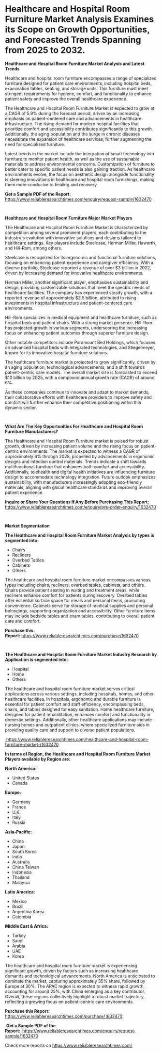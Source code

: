 <p><h1>Healthcare and Hospital Room Furniture Market Analysis Examines its Scope on Growth Opportunities, and Forecasted Trends Spanning from 2025 to 2032.</h1></p><p><strong>Healthcare and Hospital Room Furniture Market Analysis and Latest Trends</strong></p>
<p><p>Healthcare and hospital room furniture encompasses a range of specialized furniture designed for patient care environments, including hospital beds, examination tables, seating, and storage units. This furniture must meet stringent requirements for hygiene, comfort, and functionality to enhance patient safety and improve the overall healthcare experience. </p><p>The Healthcare and Hospital Room Furniture Market is expected to grow at a CAGR of 5.9% during the forecast period, driven by an increasing emphasis on patient-centered care and advancements in healthcare infrastructure. The rising demand for modern hospital facilities that prioritize comfort and accessibility contributes significantly to this growth. Additionally, the aging population and the surge in chronic diseases necessitate the expansion of healthcare services, further augmenting the need for specialized furniture.</p><p>Latest trends in the market include the integration of smart technology into furniture to monitor patient health, as well as the use of sustainable materials to address environmental concerns. Customization of furniture to better cater to specific patient needs is also gaining traction. As healthcare environments evolve, the focus on aesthetic design alongside functionality is steering innovations in healthcare and hospital room furnishings, making them more conducive to healing and recovery.</p></p>
<p><strong>Get a Sample PDF of the Report:&nbsp;</strong> <a href="https://www.reliableresearchtimes.com/enquiry/request-sample/1632470?utm_campaign=3577&utm_medium=2&utm_source=Github&utm_content=ia&utm_term=29032025&utm_id=healthcare-and-hospital-room-furniture">https://www.reliableresearchtimes.com/enquiry/request-sample/1632470</a></p>
<p>&nbsp;</p>
<p><strong>Healthcare and Hospital Room Furniture Major Market Players</strong></p>
<p><p>The Healthcare and Hospital Room Furniture Market is characterized by competition among several prominent players, each contributing to the industry's evolution with innovative solutions and designs tailored to healthcare settings. Key players include Steelcase, Herman Miller, Haworth, and Hill-Rom, among others.</p><p>Steelcase is recognized for its ergonomic and functional furniture solutions, focusing on enhancing patient experience and caregiver efficiency. With a diverse portfolio, Steelcase reported a revenue of over $3 billion in 2022, driven by increasing demand for innovative healthcare environments.</p><p>Herman Miller, another significant player, emphasizes sustainability and design, providing customizable solutions that meet the specific needs of healthcare facilities. The company has experienced steady growth, with a reported revenue of approximately $2.5 billion, attributed to rising investments in hospital infrastructure and patient-centered care environments.</p><p>Hill-Rom specializes in medical equipment and healthcare furniture, such as hospital beds and patient chairs. With a strong market presence, Hill-Rom has projected growth in various segments, underscoring the increasing focus on enhancing patient outcomes through superior furniture design.</p><p>Other notable competitors include Paramount Bed Holdings, which focuses on advanced hospital beds with integrated technologies, and Stiegelmeyer, known for its innovative hospital furniture solutions.</p><p>The healthcare furniture market is projected to grow significantly, driven by an aging population, technological advancements, and a shift towards patient-centric care models. The overall market size is forecasted to exceed $10 billion by 2025, with a compound annual growth rate (CAGR) of around 6%. </p><p>As these companies continue to innovate and adapt to market demands, their collaborative efforts with healthcare providers to improve safety and comfort will further enhance their competitive positioning within this dynamic sector.</p></p>
<p>&nbsp;</p>
<p><strong>What Are The Key Opportunities For Healthcare and Hospital Room Furniture Manufacturers?</strong></p>
<p><p>The Healthcare and Hospital Room Furniture market is poised for robust growth, driven by increasing patient volume and the rising focus on patient-centric environments. The market is expected to witness a CAGR of approximately 6% through 2028, propelled by advancements in ergonomic designs and infection control materials. Trends indicate a shift towards multifunctional furniture that enhances both comfort and accessibility. Additionally, telehealth and digital health initiatives are influencing furniture design to accommodate technology integration. Future outlook emphasizes sustainability, with manufacturers increasingly adopting eco-friendly materials, aligning with global healthcare standards and improving overall patient experience.</p></p>
<p><strong>Inquire or Share Your Questions If Any Before Purchasing This Report:</strong> <a href="https://www.reliableresearchtimes.com/enquiry/pre-order-enquiry/1632470?utm_campaign=3577&utm_medium=2&utm_source=Github&utm_content=ia&utm_term=29032025&utm_id=healthcare-and-hospital-room-furniture">https://www.reliableresearchtimes.com/enquiry/pre-order-enquiry/1632470</a></p>
<p>&nbsp;</p>
<p><strong>Market Segmentation</strong></p>
<p><strong>The Healthcare and Hospital Room Furniture Market Analysis by types is segmented into:</strong></p>
<p><ul><li>Chairs</li><li>Recliners</li><li>Overbed Tables</li><li>Cabinets</li><li>Others</li></ul></p>
<p><p>The healthcare and hospital room furniture market encompasses various types including chairs, recliners, overbed tables, cabinets, and others. Chairs provide patient seating in waiting and treatment areas, while recliners enhance comfort for patients during recovery. Overbed tables offer essential surface space for meals and personal items, promoting convenience. Cabinets serve for storage of medical supplies and personal belongings, supporting organization and accessibility. Other furniture items may include bedside tables and exam tables, contributing to overall patient care and comfort.</p></p>
<p><strong>Purchase this Report:&nbsp;</strong><a href="https://www.reliableresearchtimes.com/purchase/1632470?utm_campaign=3577&utm_medium=2&utm_source=Github&utm_content=ia&utm_term=29032025&utm_id=healthcare-and-hospital-room-furniture">https://www.reliableresearchtimes.com/purchase/1632470</a></p>
<p>&nbsp;</p>
<p><strong>The Healthcare and Hospital Room Furniture Market Industry Research by Application is segmented into:</strong></p>
<p><ul><li>Hospital</li><li>Home</li><li>Others</li></ul></p>
<p><p>The healthcare and hospital room furniture market serves critical applications across various settings, including hospitals, homes, and other healthcare facilities. In hospitals, ergonomic and durable furniture is essential for patient comfort and staff efficiency, encompassing beds, chairs, and tables designed for easy sanitation. Home healthcare furniture, designed for patient rehabilitation, enhances comfort and functionality in domestic settings. Additionally, other healthcare applications may include nursing homes and outpatient clinics, where specialized furniture aids in providing quality care and support to diverse patient populations.</p></p>
<p><a href="https://www.reliableresearchtimes.com/healthcare-and-hospital-room-furniture-market-r1632470?utm_campaign=3577&utm_medium=2&utm_source=Github&utm_content=ia&utm_term=29032025&utm_id=healthcare-and-hospital-room-furniture">&nbsp;https://www.reliableresearchtimes.com/healthcare-and-hospital-room-furniture-market-r1632470</a></p>
<p><strong>In terms of Region, the Healthcare and Hospital Room Furniture Market Players available by Region are:</strong></p>
<p>
    <p> <strong> North America: </strong>
        <ul>
            <li>United States</li>
            <li>Canada</li>
        </ul>
        </p> 
    <p> <strong> Europe: </strong>
        <ul>
            <li>Germany</li>
            <li>France</li>
            <li>U.K.</li>
            <li>Italy</li>
            <li>Russia</li>
        </ul>
        </p> 
    <p> <strong> Asia-Pacific: </strong>
        <ul>
            <li>China</li>
            <li>Japan</li>
            <li>South Korea</li>
            <li>India</li>
            <li>Australia</li>
            <li>China Taiwan</li>
            <li>Indonesia</li>
            <li>Thailand</li>
            <li>Malaysia</li>
        </ul>
        </p> 
    <p> <strong> Latin America: </strong>
        <ul>
            <li>Mexico</li>
            <li>Brazil</li>
            <li>Argentina Korea</li>
            <li>Colombia</li>
        </ul>
        </p> 
    <p> <strong> Middle East & Africa: </strong>
        <ul>
            <li>Turkey</li>
            <li>Saudi</li>
            <li>Arabia</li>
            <li>UAE</li>
            <li>Korea</li>
        </ul>
    </p>
    </p>
<p><p>The healthcare and hospital room furniture market is experiencing significant growth, driven by factors such as increasing healthcare demands and technological advancements. North America is anticipated to dominate the market, capturing approximately 35% share, followed by Europe at 30%. The APAC region is expected to witness rapid growth, accounting for around 25%, with China emerging as a key contributor. Overall, these regions collectively highlight a robust market trajectory, reflecting a growing focus on patient-centric care environments.</p></p>
<p><strong>Purchase this Report: </strong><a href="https://www.reliableresearchtimes.com/purchase/1632470?utm_campaign=3577&utm_medium=2&utm_source=Github&utm_content=ia&utm_term=29032025&utm_id=healthcare-and-hospital-room-furniture">https://www.reliableresearchtimes.com/purchase/1632470</a></p>
<p>&nbsp;<strong>Get a Sample PDF of the Report:&nbsp;&nbsp;</strong><a href="https://www.reliableresearchtimes.com/enquiry/request-sample/1632470?utm_campaign=3577&utm_medium=2&utm_source=Github&utm_content=ia&utm_term=29032025&utm_id=healthcare-and-hospital-room-furniture">https://www.reliableresearchtimes.com/enquiry/request-sample/1632470</a></p>
<p><strong></strong></p>
<p>Check more reports on <a href="https://www.reliableresearchtimes.com/?utm_campaign=3577&utm_medium=2&utm_source=Github&utm_content=ia&utm_term=29032025&utm_id=healthcare-and-hospital-room-furniture">https://www.reliableresearchtimes.com/</a></p>